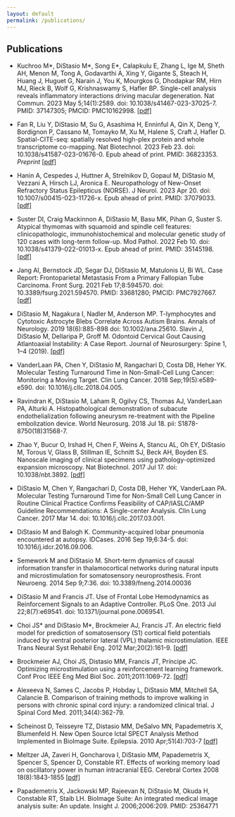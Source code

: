 ```yaml
---
layout: default
permalink: /publications/
---
```


Publications
------------

* Kuchroo M\*, DiStasio M\*, Song E\*, Calapkulu E, Zhang L, Ige M, Sheth AH, Menon M, Tong A, Godavarthi A, Xing Y, Gigante S, Steach H, Huang J, Huguet G, Narain J, You K, Mourgkos G, Dhodapkar RM, Hirn MJ, Rieck B, Wolf G, Krishnaswamy S, Hafler BP. Single-cell analysis reveals inflammatory interactions driving macular degeneration. Nat Commun. 2023 May 5;14(1):2589. doi: 10.1038/s41467-023-37025-7. PMID: 37147305; PMCID: PMC10162998. [[pdf]](/assets/pdf/2023_AMD_DC_preprint.pdf)

* Fan R, Liu Y, DiStasio M, Su G, Asashima H, Enninful A, Qin X, Deng Y, Bordignon P, Cassano M, Tomayko M, Xu M, Halene S, Craft J, Hafler D. Spatial-CITE-seq: spatially resolved high-plex protein and whole transcriptome co-mapping. Nat Biotechnol. 2023 Feb 23. doi: 10.1038/s41587-023-01676-0. Epub ahead of print. PMID: 36823353. <i>Preprint</i> [[pdf]](/assets/pdf/2022_Spatial-CITE-seq.pdf)

* Hanin A, Cespedes J, Huttner A, Strelnikov D, Gopaul M, DiStasio M, Vezzani A, Hirsch LJ, Aronica E. Neuropathology of New-Onset Refractory Status Epilepticus (NORSE). J Neurol. 2023 Apr 20. doi: 10.1007/s00415-023-11726-x. Epub ahead of print. PMID: 37079033. [[pdf]](assets/pdf/2023_NORSE_Neuropathology.pdf)

* Suster DI, Craig Mackinnon A, DiStasio M, Basu MK, Pihan G, Suster S. Atypical thymomas with squamoid and spindle cell features: clinicopathologic, immunohistochemical and molecular genetic study of 120 cases with long-term follow-up. Mod Pathol. 2022 Feb 10. doi: 10.1038/s41379-022-01013-x. Epub ahead of print. PMID: 35145198. [[pdf]](/assets/pdf/2022_Atypical_thymomas.pdf)

* Jang AI, Bernstock JD, Segar DJ, DiStasio M, Matulonis U, Bi WL. Case Report: Frontoparietal Metastasis From a Primary Fallopian Tube Carcinoma. Front Surg. 2021 Feb 17;8:594570. doi: 10.3389/fsurg.2021.594570. PMID: 33681280; PMCID: PMC7927667. [[pdf]](/assets/pdf/2021_FallopianMetCase.pdf)

* DiStasio M, Nagakura I, Nadler M, Anderson MP. T-lymphocytes and Cytotoxic Astrocyte Blebs Correlate Across Autism Brains. Annals of Neurology. 2019 18(6):885-898 doi: 10.1002/ana.25610. 
Slavin J, DiStasio M, Dellaripa P, Groff M. Odontoid Cervical Gout Causing Atlantoaxial Instability: A Case Report. Journal of Neurosurgery: Spine 1, 1–4 (2019). [[pdf]](/assets/pdf/2019_AutismLymphocytes.pdf)

* VanderLaan PA, Chen Y, DiStasio M, Rangachari D, Costa DB, Heher YK. Molecular Testing Turnaround Time in Non-Small-Cell Lung Cancer: Monitoring a Moving Target. Clin Lung Cancer. 2018 Sep;19(5):e589-e590. doi: 10.1016/j.cllc.2018.04.005. 

* Ravindran K, DiStasio M, Laham R, Ogilvy CS, Thomas AJ, VanderLaan PA, Alturki A. Histopathological demonstration of subacute endothelialization following aneurysm re-treatment with the Pipeline embolization device. World Neurosurg. 2018 Jul 18. pii: S1878-8750(18)31568-7.

* Zhao Y, Bucur O, Irshad H, Chen F, Weins A, Stancu AL, Oh EY, DiStasio M, Torous V, Glass B, Stillman IE, Schnitt SJ, Beck AH, Boyden ES. Nanoscale imaging of clinical specimens using pathology-optimized expansion microscopy. Nat Biotechnol. 2017 Jul 17. doi: 10.1038/nbt.3892. [[pdf]](/assets/pdf/2017_ExpansionMicroscopy.pdf)

* DiStasio M, Chen Y, Rangachari D, Costa DB, Heher YK, VanderLaan PA. Molecular Testing Turnaround Time for Non-Small Cell Lung Cancer in Routine Clinical Practice Confirms Feasibility of CAP/IASLC/AMP Guideline Recommendations: A Single-center Analysis. Clin Lung Cancer. 2017 Mar 14. doi: 10.1016/j.cllc.2017.03.001.

* DiStasio M and Balogh K. Community-acquired lobar pneumonia encountered at autopsy.  IDCases. 2016 Sep 19;6:34-5. doi: 10.1016/j.idcr.2016.09.006. 

* Semework M and DiStasio M. Short-term dynamics of causal information transfer in thalamocortical networks during natural inputs and microstimulation for somatosensory neuroprosthesis. Front Neuroeng. 2014 Sep 9;7:36. doi: 10.3389/fneng.2014.00036

* DiStasio M and Francis JT. Use of Frontal Lobe Hemodynamics as Reinforcement Signals to an Adaptive Controller. PLoS One. 2013 Jul 22;8(7):e69541. doi: 10.1371/journal.pone.0069541.

* Choi JS* and DiStasio M*, Brockmeier AJ, Francis JT. An electric field model for prediction of somatosensory (S1) cortical field potentials induced by ventral posterior lateral (VPL) thalamic microstimulation. IEEE Trans Neural Syst Rehabil Eng. 2012 Mar;20(2):161-9. [[pdf]](/assets/pdf/2012_FieldModel.pdf)

* Brockmeier AJ, Choi JS, Distasio MM, Francis JT, Príncipe JC. Optimizing microstimulation using a reinforcement learning framework. Conf Proc IEEE Eng Med Biol Soc. 2011;2011:1069-72. [[pdf]](/assets/pdf/2011_OptimizingMicrostimReinforcementLearning.pdf)

* Alexeeva N, Sames C, Jacobs P, Hobday L, DiStasio MM, Mitchell SA, Calancie B. Comparison of training methods to improve walking in persons with chronic spinal cord injury: a randomized clinical trial. J Spinal Cord Med. 2011;34(4):362-79. 

* Scheinost D, Teisseyre TZ, Distasio MM, DeSalvo MN, Papademetris X, Blumenfeld H. New Open Source Ictal SPECT Analysis Method Implemented in BioImage Suite. Epilepsia. 2010 Apr;51(4):703-7 [[pdf]](/assets/pdf/2010_ictalSPECT.pdf)

* Meltzer JA, Zaveri H, Goncharova I, DiStasio MM, Papademetris X, Spencer S, Spencer D, Constable RT. Effects of working memory load on oscillatory power in human intracranial EEG. Cerebral Cortex 2008 18(8):1843-1855 [[pdf]](/assets/pdf/2008_WorkingMemoryOscillations.pdf)

* Papademetris X, Jackowski MP, Rajeevan N, DiStasio M, Okuda H, Constable RT, Staib LH. BioImage Suite: An integrated medical image analysis suite: An update. Insight J. 2006;2006:209. PMID: 25364771
